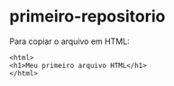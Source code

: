 # primeiro-repositorio

Para copiar o arquivo em HTML:
```
<html>
<h1>Meu primeiro arquivo HTML</h1>
</html>

```
